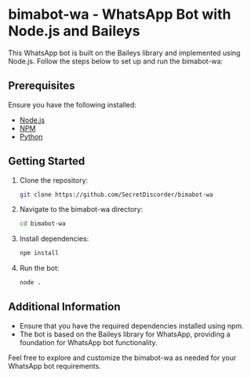 # bimabot-wa - WhatsApp Bot with Node.js and Baileys

This WhatsApp bot is built on the Baileys library and implemented using Node.js. Follow the steps below to set up and run the bimabot-wa:

## Prerequisites
Ensure you have the following installed:
- [Node.js](https://nodejs.org/)
- [NPM](https://www.npmjs.com/get-npm)
- [Python](https://www.python.org/)

## Getting Started
1. Clone the repository:
   ```bash
   git clone https://github.com/SecretDiscorder/bimabot-wa
   ```

2. Navigate to the bimabot-wa directory:
   ```bash
   cd bimabot-wa
   ```

3. Install dependencies:
   ```bash
   npm install
   ```

4. Run the bot:
   ```bash
   node .
   ```

## Additional Information
- Ensure that you have the required dependencies installed using npm.
- The bot is based on the Baileys library for WhatsApp, providing a foundation for WhatsApp bot functionality.

Feel free to explore and customize the bimabot-wa as needed for your WhatsApp bot requirements.
